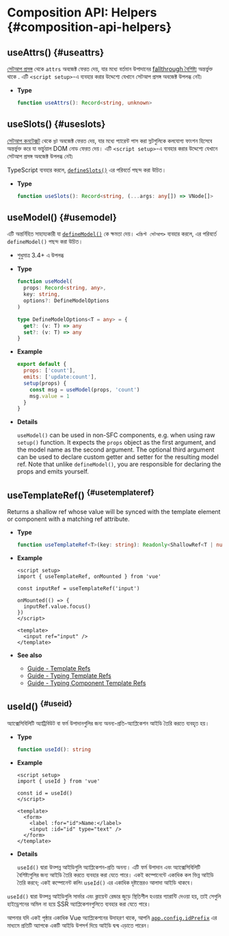 # Composition API: Helpers {#composition-api-helpers}

## useAttrs() {#useattrs}

[সেটআপ প্রসঙ্গ](/api/composition-api-setup#setup-context) থেকে `attrs` অবজেক্ট ফেরত দেয়, যার মধ্যে বর্তমান উপাদানের [fallthrough বৈশিষ্ট্য](/guide/components/attrs#fallthrough-attributes) অন্তর্ভুক্ত থাকে . এটি `<script setup>`-এ ব্যবহার করার উদ্দেশ্যে যেখানে সেটআপ প্রসঙ্গ অবজেক্ট উপলব্ধ নেই৷

- **Type**

  ```ts
  function useAttrs(): Record<string, unknown>
  ```

## useSlots() {#useslots}

[সেটআপ কনটেক্সট](/api/composition-api-setup#setup-context) থেকে `স্লট` অবজেক্ট ফেরত দেয়, যার মধ্যে প্যারেন্ট পাস করা স্লটগুলিকে কলযোগ্য ফাংশন হিসেবে অন্তর্ভুক্ত করে যা ভার্চুয়াল DOM নোড ফেরত দেয়। এটি `<script setup>`-এ ব্যবহার করার উদ্দেশ্যে যেখানে সেটআপ প্রসঙ্গ অবজেক্ট উপলব্ধ নেই৷

TypeScript ব্যবহার করলে, [`defineSlots()`](/api/sfc-script-setup#defineslots) এর পরিবর্তে পছন্দ করা উচিত।

- **Type**

  ```ts
  function useSlots(): Record<string, (...args: any[]) => VNode[]>
  ```

## useModel() {#usemodel}

এটি অন্তর্নিহিত সাহায্যকারী যা [`defineModel()`](/api/sfc-script-setup#definemodel) কে ক্ষমতা দেয়। `<স্ক্রিপ্ট সেটআপ>` ব্যবহার করলে, এর পরিবর্তে `defineModel()` পছন্দ করা উচিত।

- শুধুমাত্র 3.4+ এ উপলব্ধ

- **Type**

  ```ts
  function useModel(
    props: Record<string, any>,
    key: string,
    options?: DefineModelOptions
  )

  type DefineModelOptions<T = any> = {
    get?: (v: T) => any
    set?: (v: T) => any
  }
  ```

- **Example**

  ```js
  export default {
    props: ['count'],
    emits: ['update:count'],
    setup(props) {
      const msg = useModel(props, 'count')
      msg.value = 1
    }
  }
  ```

- **Details**

  `useModel()` can be used in non-SFC components, e.g. when using raw `setup()` function. It expects the `props` object as the first argument, and the model name as the second argument. The optional third argument can be used to declare custom getter and setter for the resulting model ref. Note that unlike `defineModel()`, you are responsible for declaring the props and emits yourself.

## useTemplateRef() <sup class="vt-badge" data-text="3.5+" /> {#usetemplateref}

Returns a shallow ref whose value will be synced with the template element or component with a matching ref attribute.

- **Type**

  ```ts
  function useTemplateRef<T>(key: string): Readonly<ShallowRef<T | null>>
  ```

- **Example**

  ```vue
  <script setup>
  import { useTemplateRef, onMounted } from 'vue'

  const inputRef = useTemplateRef('input')

  onMounted(() => {
    inputRef.value.focus()
  })
  </script>

  <template>
    <input ref="input" />
  </template>
  ```

- **See also**
  - [Guide - Template Refs](/guide/essentials/template-refs)
  - [Guide - Typing Template Refs](/guide/typescript/composition-api#typing-template-refs) <sup class="vt-badge ts" />
  - [Guide - Typing Component Template Refs](/guide/typescript/composition-api#typing-component-template-refs) <sup class="vt-badge ts" />

## useId() <sup class="vt-badge" data-text="3.5+" /> {#useid}

অ্যাক্সেসিবিলিটি অ্যাট্রিবিউট বা ফর্ম উপাদানগুলির জন্য অনন্য-প্রতি-অ্যাপ্লিকেশন আইডি তৈরি করতে ব্যবহৃত হয়।

- **Type**

  ```ts
  function useId(): string
  ```

- **Example**

  ```vue
  <script setup>
  import { useId } from 'vue'

  const id = useId()
  </script>

  <template>
    <form>
      <label :for="id">Name:</label>
      <input :id="id" type="text" />
    </form>
  </template>
  ```

- **Details**

  `useId()` দ্বারা উত্পন্ন আইডিগুলি অ্যাপ্লিকেশন-প্রতি অনন্য। এটি ফর্ম উপাদান এবং অ্যাক্সেসিবিলিটি বৈশিষ্ট্যগুলির জন্য আইডি তৈরি করতে ব্যবহার করা যেতে পারে। একই কম্পোনেন্টে একাধিক কল ভিন্ন আইডি তৈরি করবে; একই কম্পোনেন্ট কলিং `useId()` এর একাধিক দৃষ্টান্তেরও আলাদা আইডি থাকবে।

 `useId()` দ্বারা উত্পন্ন আইডিগুলি সার্ভার এবং ক্লায়েন্ট রেন্ডার জুড়ে স্থিতিশীল হওয়ার গ্যারান্টি দেওয়া হয়, তাই সেগুলি হাইড্রেশনের অমিল না হয়ে SSR অ্যাপ্লিকেশনগুলিতে ব্যবহার করা যেতে পারে।

 আপনার যদি একই পৃষ্ঠার একাধিক Vue অ্যাপ্লিকেশনের উদাহরণ থাকে, আপনি [`app.config.idPrefix`](/api/application#app-config-idprefix) এর মাধ্যমে প্রতিটি অ্যাপকে একটি আইডি উপসর্গ দিয়ে আইডি দ্বন্দ্ব এড়াতে পারেন।
